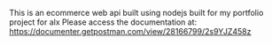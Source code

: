 This is an ecommerce web api built using nodejs
built for my portfolio project for alx
Please access the documentation at: https://documenter.getpostman.com/view/28166799/2s9YJZ458z

